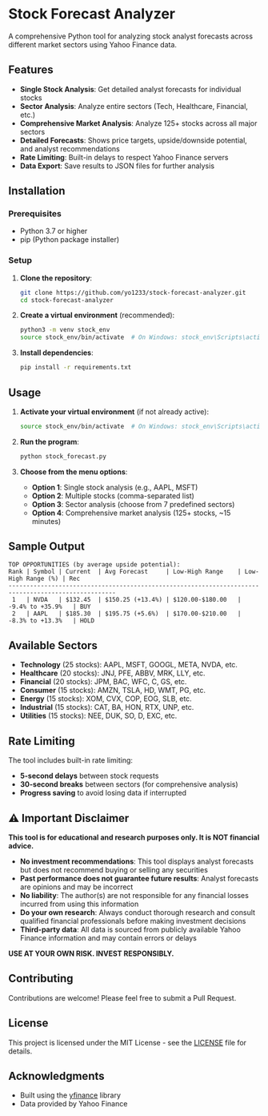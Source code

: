 # Stock Forecast Analyzer

A comprehensive Python tool for analyzing stock analyst forecasts across different market sectors using Yahoo Finance data.

## Features

- **Single Stock Analysis**: Get detailed analyst forecasts for individual stocks
- **Sector Analysis**: Analyze entire sectors (Tech, Healthcare, Financial, etc.)
- **Comprehensive Market Analysis**: Analyze 125+ stocks across all major sectors
- **Detailed Forecasts**: Shows price targets, upside/downside potential, and analyst recommendations
- **Rate Limiting**: Built-in delays to respect Yahoo Finance servers
- **Data Export**: Save results to JSON files for further analysis

## Installation

### Prerequisites
- Python 3.7 or higher
- pip (Python package installer)

### Setup

1. **Clone the repository**:
   ```bash
   git clone https://github.com/yo1233/stock-forecast-analyzer.git
   cd stock-forecast-analyzer
   ```

2. **Create a virtual environment** (recommended):
   ```bash
   python3 -m venv stock_env
   source stock_env/bin/activate  # On Windows: stock_env\Scripts\activate
   ```

3. **Install dependencies**:
   ```bash
   pip install -r requirements.txt
   ```

## Usage

1. **Activate your virtual environment** (if not already active):
   ```bash
   source stock_env/bin/activate  # On Windows: stock_env\Scripts\activate
   ```

2. **Run the program**:
   ```bash
   python stock_forecast.py
   ```

3. **Choose from the menu options**:
   - **Option 1**: Single stock analysis (e.g., AAPL, MSFT)
   - **Option 2**: Multiple stocks (comma-separated list)
   - **Option 3**: Sector analysis (choose from 7 predefined sectors)
   - **Option 4**: Comprehensive market analysis (125+ stocks, ~15 minutes)

## Sample Output

```
TOP OPPORTUNITIES (by average upside potential):
Rank | Symbol | Current  | Avg Forecast     | Low-High Range    | Low-High Range (%) | Rec
----------------------------------------------------------------------------------------------------
 1   | NVDA   | $132.45  | $150.25 (+13.4%) | $120.00-$180.00   | -9.4% to +35.9%   | BUY
 2   | AAPL   | $185.30  | $195.75 (+5.6%)  | $170.00-$210.00   | -8.3% to +13.3%   | HOLD
```

## Available Sectors

- **Technology** (25 stocks): AAPL, MSFT, GOOGL, META, NVDA, etc.
- **Healthcare** (20 stocks): JNJ, PFE, ABBV, MRK, LLY, etc.
- **Financial** (20 stocks): JPM, BAC, WFC, C, GS, etc.
- **Consumer** (15 stocks): AMZN, TSLA, HD, WMT, PG, etc.
- **Energy** (15 stocks): XOM, CVX, COP, EOG, SLB, etc.
- **Industrial** (15 stocks): CAT, BA, HON, RTX, UNP, etc.
- **Utilities** (15 stocks): NEE, DUK, SO, D, EXC, etc.

## Rate Limiting

The tool includes built-in rate limiting:
- **5-second delays** between stock requests
- **30-second breaks** between sectors (for comprehensive analysis)
- **Progress saving** to avoid losing data if interrupted

## ⚠️ Important Disclaimer

**This tool is for educational and research purposes only. It is NOT financial advice.**

- **No investment recommendations**: This tool displays analyst forecasts but does not recommend buying or selling any securities
- **Past performance does not guarantee future results**: Analyst forecasts are opinions and may be incorrect
- **No liability**: The author(s) are not responsible for any financial losses incurred from using this information
- **Do your own research**: Always conduct thorough research and consult qualified financial professionals before making investment decisions
- **Third-party data**: All data is sourced from publicly available Yahoo Finance information and may contain errors or delays

**USE AT YOUR OWN RISK. INVEST RESPONSIBLY.**

## Contributing

Contributions are welcome! Please feel free to submit a Pull Request.

## License

This project is licensed under the MIT License - see the [LICENSE](LICENSE) file for details.

## Acknowledgments

- Built using the [yfinance](https://github.com/ranaroussi/yfinance) library
- Data provided by Yahoo Finance